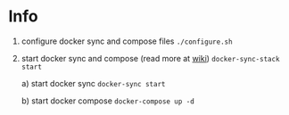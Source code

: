 Info
===

1. configure docker sync and compose files `./configure.sh`

2. start docker sync and compose (read more at [wiki](https://github.com/EugenMayer/docker-sync/wiki)) `docker-sync-stack start`

	a) start docker sync `docker-sync start`

	b) start docker compose `docker-compose up -d`
